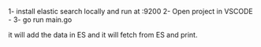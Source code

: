 1- install elastic search locally and run at :9200
2- Open project in VSCODE - 
3- go run main.go

it will add the data in ES and it will fetch from ES and print.

